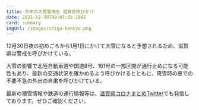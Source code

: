 ```yaml
---
title: 年末の大雪警戒を 滋賀県呼びかけ
date: 2021-12-30T09:07:02.194Z
card: summary
imgUrl: /images/shiga-kencyo.png
---
```

12月30日夜の初めごろから1月1日にかけて大雪になると予想されるため、滋賀県は警戒を呼びかけている。

大雪の影響で北陸自動車道や国道8号、161号の一部区間が通行止めになる可能性もあり、最新の交通状況を確かめるよう呼びかけるとともに、降雪時の車での不要不急の外出の自粛を呼びかけている。

最新の積雪情報や鉄道の運行情報等は、[滋賀県コロナまとめTwitter](https://twitter.com/covid19_shiga)でも発信しております。ぜひご確認ください。
